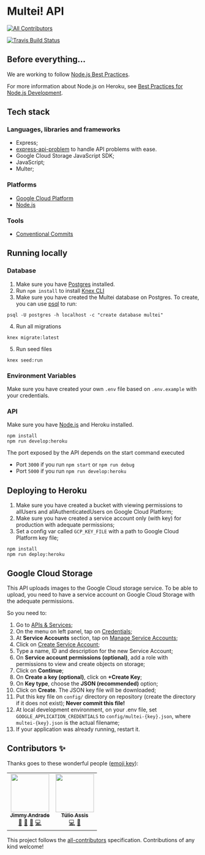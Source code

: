 # Multei! API
<!-- ALL-CONTRIBUTORS-BADGE:START - Do not remove or modify this section -->
[![All Contributors](https://img.shields.io/badge/all_contributors-2-orange.svg?style=flat-square)](#contributors-)
<!-- ALL-CONTRIBUTORS-BADGE:END -->
[![Travis Build Status](https://travis-ci.org/multei/api.svg?branch=master)](https://travis-ci.org/multei/api)

## Before everything...

We are working to follow [Node.js Best Practices](https://github.com/goldbergyoni/nodebestpractices).

For more information about Node.js on Heroku, see [Best Practices for Node.js Development](https://devcenter.heroku.com/articles/node-best-practices).

## Tech stack

### Languages, libraries and frameworks

- Express;
- [express-api-problem](https://www.npmjs.com/package/express-api-problem) to handle API problems with ease.
- Google Cloud Storage JavaScript SDK;
- JavaScript;
- Multer;

### Platforms

- [Google Cloud Platform](https://www.thoughtworks.com/pt/radar/platforms/google-cloud-platform)
- [Node.js](https://www.thoughtworks.com/pt/radar/platforms/node-js)

### Tools

- [Conventional Commits](https://www.conventionalcommits.org/en/v1.0.0/)

## Running locally

### Database

1. Make sure you have [Postgres](https://postgresapp.com/) installed.
2. Run `npm install` to install [Knex CLI](http://knexjs.org/#Migrations-CLI)
3. Make sure you have created the Multei database on Postgres. To create, you can use [psql](https://www.postgresql.org/docs/9.3/app-psql.html) to run:
```shell script
psql -U postgres -h localhost -c "create database multei"
```

4. Run all migrations
```shell script
knex migrate:latest
```

5. Run seed files
```shell script
knex seed:run
```

### Environment Variables
Make sure you have created your own `.env` file based on `.env.example` with your credentials.

### API
Make sure you have [Node.js](http://nodejs.org/) and Heroku installed.

```shell script
npm install
npm run develop:heroku
```

The port exposed by the API depends on the start command executed
* Port `3000` if you run `npm start` or `npm run debug`
* Port `5000` if you run `npm run develop:heroku`

## Deploying to Heroku

1. Make sure you have created a bucket with viewing permissions to allUsers and allAuthenticatedUsers on Google Cloud Platform;
2. Make sure you have created a service account only (with key) for production with adequate permissions;
3. Set a config var called `GCP_KEY_FILE` with a path to Google Cloud Platform key file;

```shell script
npm install
npm run deploy:heroku
```

## Google Cloud Storage

This API uploads images to the Google Cloud storage service.
To be able to upload, you need to have a service account on Google Cloud Storage with the adequate permissions.

So you need to:

1. Go to [APIs & Services](https://console.cloud.google.com/apis/dashboard);
2. On the menu on left panel, tap on [Credentials](https://console.cloud.google.com/apis/credentials);
3. At **Service Accounts** section, tap on [Manage Service Accounts](https://console.cloud.google.com/iam-admin/serviceaccounts);
4. Click on [Create Service Account](https://console.cloud.google.com/iam-admin/serviceaccounts/create);
5. Type a name, ID and description for the new Service Account;
6. On **Service account permissions (optional)**, add a role with permissions to view and create objects on storage;
7. Click on **Continue**;
8. On **Create a key (optional)**, click on **+Create Key**;
9. On **Key type**, choose the **JSON (recommended)** option;
10. Click on **Create**. The JSON key file will be downloaded;
11. Put this key file on `config/` directory on repository (create the directory if it does not exist);
    **Never commit this file!**
12. At local development environment, on your .env file, set `GOOGLE_APPLICATION_CREDENTIALS` to `config/multei-{key}.json`, where `multei-{key}.json` is the actual filename;
13. If your application was already running, restart it.

## Contributors ✨

Thanks goes to these wonderful people ([emoji key](https://allcontributors.org/docs/en/emoji-key)):

<!-- ALL-CONTRIBUTORS-LIST:START - Do not remove or modify this section -->
<!-- prettier-ignore-start -->
<!-- markdownlint-disable -->
<table>
  <tr>
    <td align="center"><a href="http://jimmyandrade.com"><img src="https://avatars3.githubusercontent.com/u/2307245?v=4" width="100px;" alt=""/><br /><sub><b>Jimmy Andrade</b></sub></a><br /><a href="https://github.com/multei/api/issues?q=author%3Ajimmyandrade" title="Bug reports">🐛</a> <a href="#projectManagement-jimmyandrade" title="Project Management">📆</a> <a href="https://github.com/multei/api/pulls?q=is%3Apr+reviewed-by%3Ajimmyandrade" title="Reviewed Pull Requests">👀</a> <a href="https://github.com/multei/api/commits?author=jimmyandrade" title="Code">💻</a></td>
    <td align="center"><a href="http://tuliooassis.github.io"><img src="https://avatars1.githubusercontent.com/u/17442350?v=4" width="100px;" alt=""/><br /><sub><b>Túlio Assis</b></sub></a><br /><a href="https://github.com/multei/api/commits?author=tuliooassis" title="Code">💻</a> <a href="https://github.com/multei/api/commits?author=tuliooassis" title="Documentation">📖</a></td>
  </tr>
</table>

<!-- markdownlint-enable -->
<!-- prettier-ignore-end -->
<!-- ALL-CONTRIBUTORS-LIST:END -->

This project follows the [all-contributors](https://github.com/all-contributors/all-contributors) specification. Contributions of any kind welcome!
